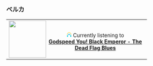 ### ベルカ
<table><tr><td>

<a href="https://www.youtube.com/results?search_query=Godspeed+You!+Black+Emperor+The+Dead+Flag+Blues" target="_blank">
    <img align="left" width="100" height="100" src="https:&#x2F;&#x2F;lastfm.freetls.fastly.net&#x2F;i&#x2F;u&#x2F;174s&#x2F;c261c1696ec3583bc94961f8229338ce.png">
</a>
</br><p align="center"><img height="14" width="14" src="assets/listening.png"> Currently listening to <b></br><a href="https://www.youtube.com/results?search_query=Godspeed+You!+Black+Emperor+The+Dead+Flag+Blues" target="_blank">Godspeed You! Black Emperor - The Dead Flag Blues</a> </b></p>
</td></tr></table>
